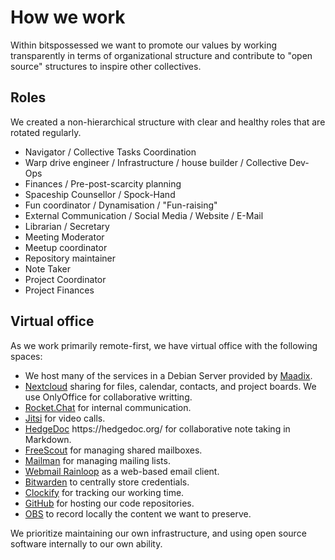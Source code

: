 ---
---

# How we work

<div class="container-medium">

<div class="grid-item grid-item-mb">
  Within bitspossessed we want to promote our values by working transparently in terms of organizational structure and contribute to "open source" structures to
  inspire other collectives.
</div>

<div class="grid-item grid-item-mb">
  <h2>Roles</h2>
  We created a non-hierarchical structure with clear and healthy roles that are rotated regularly.

  <ul>
    <li>Navigator / Collective Tasks Coordination</li>
    <li>Warp drive engineer / Infrastructure / house builder / Collective Dev-Ops</li>
    <li>Finances / Pre-post-scarcity planning</li>
    <li>Spaceship Counsellor / Spock-Hand</li>
    <li>Fun coordinator / Dynamisation / "Fun-raising"</li>
    <li>External Communication / Social Media / Website / E-Mail</li>
    <li>Librarian / Secretary</li>
    <li>Meeting Moderator</li>
    <li>Meetup coordinator</li>
    <li>Repository maintainer</li>
    <li>Note Taker</li>
    <li>Project Coordinator</li>
    <li>Project Finances</li>
  </ul>
</div>

<div class="grid-item grid-item-mb">
  <h2>Virtual office</h2>

As we work primarily remote-first, we have virtual office with the following spaces:

  <ul>
    <li>We host many of the services in a Debian Server provided by <a href="https://maadix.net/en/" target="_blank">Maadix</a>.</li>
    <li><a href="https://nextcloud.com/" target="_blank">Nextcloud</a>  sharing for files, calendar, contacts, and project boards. We use OnlyOffice for collaborative writting.</li>
    <li><a href="https://rocket.chat/" target="_blank">Rocket.Chat</a> for internal communication.</li>
    <li><a href="https://jitsi.org/" target="_blank">Jitsi</a> for video calls.</li>
    <li><a href="https://hedgedoc.org/" target="_blank">HedgeDoc</a> https://hedgedoc.org/ for collaborative note taking in Markdown.</li>
    <li><a href="https://freescout.net/" target="_blank">FreeScout</a> for managing shared mailboxes.</li>
    <li><a href="https://list.org/" target="_blank">Mailman</a> for managing mailing lists.</li>
    <li><a href="https://www.rainloop.net/" target="_blank">Webmail Rainloop</a>  as a web-based email client.</li>
    <li><a href="https://bitwarden.com/" target="_blank">Bitwarden</a> to centrally store credentials.</li>
    <li><a href="https://clockify.me/" target="_blank">Clockify</a> for tracking our working time.</li>
    <li><a href="https://github.com/" target="_blank">GitHub</a> for hosting our code repositories.</li>
    <li><a href="https://obsproject.com/" target="_blank">OBS</a> to record locally the content we want to preserve.</li>
  </ul>

We prioritize maintaining our own infrastructure, and using open source software internally to our own ability.

</div>

</div>
